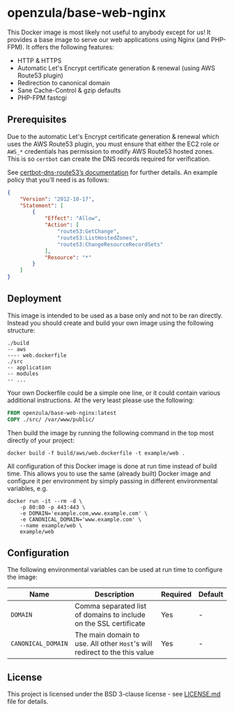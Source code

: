 # openzula/base-web-nginx
This Docker image is most likely not useful to anybody except for us! It provides a base image to serve our web
applications using Nginx (and PHP-FPM). It offers the following features:

* HTTP & HTTPS
* Automatic Let's Encrypt certificate generation & renewal (using AWS Route53 plugin)
* Redirection to canonical domain
* Sane Cache-Control & gzip defaults
* PHP-FPM fastcgi

## Prerequisites
Due to the automatic Let's Encrypt certificate generation & renewal which uses the AWS Route53 plugin, you must ensure
that either the EC2 role or `AWS_*` credentials has permission to modify AWS Route53 hosted zones. This is so `certbot`
can create the DNS records required for verification.

See [certbot-dns-route53’s documentation](https://certbot-dns-route53.readthedocs.io/en/stable/) for further details. An
example policy that you'll need is as follows:

```json
{
    "Version": "2012-10-17",
    "Statement": [
        {
            "Effect": "Allow",
            "Action": [
                "route53:GetChange",
                "route53:ListHostedZones",
                "route53:ChangeResourceRecordSets"
            ],
            "Resource": "*"
        }
    ]
}
```

## Deployment
This image is intended to be used as a base only and not to be ran directly. Instead you should create and build your
own image using the following structure:

```
./build
-- aws
---- web.dockerfile
./src
-- application
-- modules
-- ...
```

Your own Dockerfile could be a simple one line, or it could contain various additional instructions. At the very least
please use the following:

```dockerfile
FROM openzula/base-web-nginx:latest
COPY ./src/ /var/www/public/
```

Then build the image by running the following command in the top most directly of your project:

```shell script
docker build -f build/aws/web.dockerfile -t example/web .
```

All configuration of this Docker image is done at run time instead of build time. This allows you to use the same
(already built) Docker image and configure it per environment by simply passing in different environmental variables, e.g.

```shell script
docker run -it --rm -d \
    -p 80:80 -p 443:443 \
    -e DOMAIN='example.com,www.example.com' \
    -e CANONICAL_DOMAIN='www.example.com' \
    --name example/web \
    example/web
```

## Configuration
The following environmental variables can be used at run time to configure the image:

| Name | Description | Required | Default |
| ---- | ----------- | -------- | ------- |
| `DOMAIN` | Comma separated list of domains to include on the SSL certificate | Yes | - |
| `CANONICAL_DOMAIN` | The main domain to use. All other `Host`'s will redirect to the this value | Yes | - |

## License
This project is licensed under the BSD 3-clause license - see [LICENSE.md](LICENSE.md) file for details.
